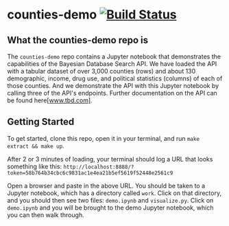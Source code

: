 # counties-demo [![Build Status](https://travis-ci.org/probcomp/counties-demo.svg?branch=master)](https://travis-ci.org/probcomp/counties-demo)

## What the counties-demo repo is

The `counties-demo` repo contains a Jupyter notebook that demonstrates the capabilities of the Bayesian Database Search API.  We have loaded the API with a tabular dataset of over 3,000 counties (rows) and about 130 demographic, income, drug use, and political statistics (columns) of each of those counties.  And we demonstrate the API with this Jupyter notebook by calling three of the API's endpoints.  Further documentation on the API can be found here[www.tbd.com].

## Getting Started

To get started, clone this repo, open it in your terminal, and run `make extract && make up`.

After 2 or 3 minutes of loading, your terminal should log a URL that looks something like this: `http://localhost:8888/?token=58b764b34cbc6c9831ac1e4ea21b5ef5619f52448e2561c9`

Open a browser and paste in the above URL.  You should be taken to a Jupyter notebook, which has a directory called `work`.  Click on that directory, and you should then see two files: `demo.ipynb` and `visualize.py`.  Click on `demo.ipynb` and you will be brought to the demo Jupyter notebook, which you can then walk through.